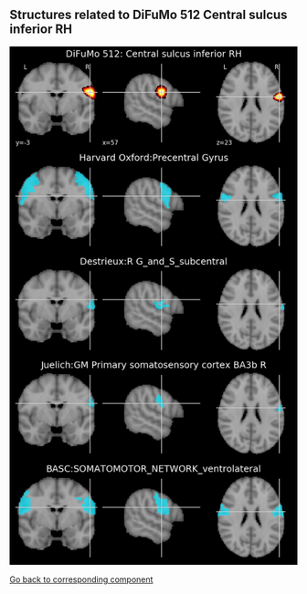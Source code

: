 


## Structures related to DiFuMo 512 Central sulcus inferior RH

![309](309.jpg "Structures related to DiFuMo 512 Central sulcus inferior RH")

[Go back to corresponding component](https://parietal-inria.github.io/DiFuMo/512/html/309.html)